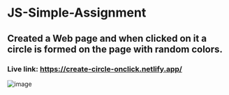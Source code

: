 # JS-Simple-Assignment
## Created a Web page and when clicked on it a circle is formed on the page with random colors.

### Live link: https://create-circle-onclick.netlify.app/

![image](https://user-images.githubusercontent.com/48837703/214050974-9da1ea02-ee70-4d2f-8d73-126c4d9c6fa2.png)

